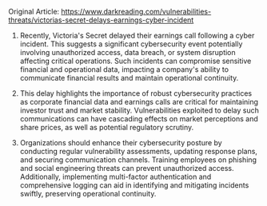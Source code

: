 Original Article: https://www.darkreading.com/vulnerabilities-threats/victorias-secret-delays-earnings-cyber-incident

1) Recently, Victoria's Secret delayed their earnings call following a cyber incident. This suggests a significant cybersecurity event potentially involving unauthorized access, data breach, or system disruption affecting critical operations. Such incidents can compromise sensitive financial and operational data, impacting a company's ability to communicate financial results and maintain operational continuity.

2) This delay highlights the importance of robust cybersecurity practices as corporate financial data and earnings calls are critical for maintaining investor trust and market stability. Vulnerabilities exploited to delay such communications can have cascading effects on market perceptions and share prices, as well as potential regulatory scrutiny.

3) Organizations should enhance their cybersecurity posture by conducting regular vulnerability assessments, updating response plans, and securing communication channels. Training employees on phishing and social engineering threats can prevent unauthorized access. Additionally, implementing multi-factor authentication and comprehensive logging can aid in identifying and mitigating incidents swiftly, preserving operational continuity.